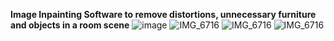 **Image Inpainting Software to remove distortions, unnecessary furniture and objects in a room scene**
![image](https://github.com/user-attachments/assets/08321bed-5908-4d8e-9769-20667cbd12c7)
![IMG_6716](https://github.com/user-attachments/assets/c38c1743-f6bf-4043-8e7b-1350d53e67f3)
![IMG_6716](https://github.com/user-attachments/assets/9e8e1e0e-05ae-4c3a-bc0a-8900fbdcf5ab)
![IMG_6716](https://github.com/user-attachments/assets/4f1771ec-605c-4936-a216-c033268ea4a1)



